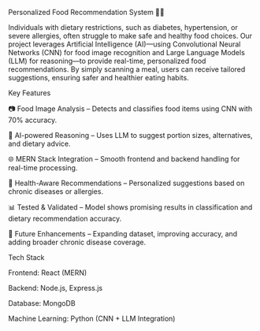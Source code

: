 Personalized Food Recommendation System 🍎🤖

Individuals with dietary restrictions, such as diabetes, hypertension, or severe allergies, often struggle to make safe and healthy food choices. Our project leverages Artificial Intelligence (AI)—using Convolutional Neural Networks (CNN) for food image recognition and Large Language Models (LLM) for reasoning—to provide real-time, personalized food recommendations. By simply scanning a meal, users can receive tailored suggestions, ensuring safer and healthier eating habits.

Key Features

📷 Food Image Analysis – Detects and classifies food items using CNN with 70% accuracy.

🧠 AI-powered Reasoning – Uses LLM to suggest portion sizes, alternatives, and dietary advice.

🌐 MERN Stack Integration – Smooth frontend and backend handling for real-time processing.

💊 Health-Aware Recommendations – Personalized suggestions based on chronic diseases or allergies.

📊 Tested & Validated – Model shows promising results in classification and dietary recommendation accuracy.

🚀 Future Enhancements – Expanding dataset, improving accuracy, and adding broader chronic disease coverage.

Tech Stack

Frontend: React (MERN)

Backend: Node.js, Express.js

Database: MongoDB

Machine Learning: Python (CNN + LLM Integration)
